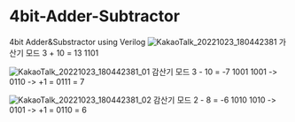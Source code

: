 # 4bit-Adder-Subtractor
4bit Adder&amp;Substractor using Verilog
![KakaoTalk_20221023_180442381](https://user-images.githubusercontent.com/102197947/197385756-2cc4a18f-24bd-4de9-9931-96e09533d49b.jpg)
가산기 모드 
3 + 10 = 13 1101

![KakaoTalk_20221023_180442381_01](https://user-images.githubusercontent.com/102197947/197385786-52afde3d-d995-48e3-8dc8-84471be39e42.jpg)
감산기 모드
3 - 10 = -7 1001
1001 -> 0110 -> +1 = 0111 = 7 

![KakaoTalk_20221023_180442381_02](https://user-images.githubusercontent.com/102197947/197385818-3e1ccf74-274c-42c4-a96b-d86c7fae99d6.jpg)
감산기 모드
2 - 8 = -6 1010
1010 -> 0101 -> +1 = 0110 = 6
